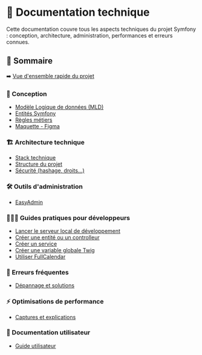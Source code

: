 # 📕 Documentation technique

Cette documentation couvre tous les aspects techniques du projet Symfony : conception, architecture, administration, performances et erreurs connues.

## 📄 Sommaire

➡️ [Vue d'ensemble rapide du projet](../README.md)

### 🎯 Conception
- [Modèle Logique de données (MLD)](./concept/mld.md)
- [Entités Symfony](./concept/entites.md)
- [Règles métiers](./concept/business-rules.md)
- [Maquette - Figma](https://www.figma.com/design/vgYOa2jHFVxLuumm52uM9B/Maquette---AppFormation---Mairie-de-Villefontaine)

### 🏗️ Architecture technique
- [Stack technique](./archi/stack-technique.md)
- [Structure du projet](./archi/structure-projet.md)
- [Sécurité (hashage, droits...)](./archi/securite.md)

### 🛠️ Outils d'administration
- [EasyAdmin](./admin/easyadmin.md)

### 🧑🏻‍💻 Guides pratiques pour développeurs
- [Lancer le serveur local de développement](./dev/symfony-server.md)
- [Créer une entité ou un controlleur](./dev/entites-controllers.md)
- [Créer un service](./dev/services.md)
- [Créer une variable globale Twig](./dev/twig-global.md)
- [Utiliser FullCalendar](./dev/fullcalendar.md)

### 🚧 Erreurs fréquentes
- [Dépannage et solutions](./errors/errors.md)

### ⚡ Optimisations de performance
- [Captures et explications](./perf/optimisation-requete.md)

### 👤 Documentation utilisateur
- [Guide utilisateur](./utilisateur/guide-utilisateur.md)